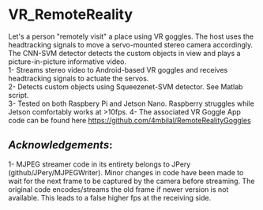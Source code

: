 # VR_RemoteReality
Let's a person "remotely visit" a place using VR goggles. The host uses the headtracking signals to move a servo-mounted stereo camera accordingly. The CNN-SVM detector detects the custom objects in view and plays a picture-in-picture informative video.  
1- Streams stereo video to Android-based VR goggles and receives headtracking signals to actuate the servos.  
2- Detects custom objects using Squeezenet-SVM detector. See Matlab script.  
3- Tested on both Raspbery Pi and Jetson Nano. Raspberry struggles while Jetson comfortably works at >10fps.
4- The associated VR Goggle App code can be found here https://github.com/4mbilal/RemoteRealityGoggles

## *Acknowledgements*:  

1- MJPEG streamer code in its entirety belongs to JPery (github/JPery/MJPEGWriter). Minor changes in code have been made to wait for the next frame to be captured by the camera before streaming. The original code encodes/streams the old frame if newer version is not available. This leads to a false higher fps at the receiving side.    
